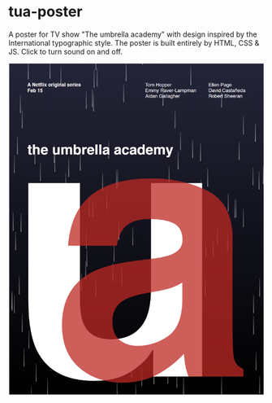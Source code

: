 # tua-poster
A poster for TV show "The umbrella academy" with design inspired by the International typographic style. The poster is built entirely by HTML, CSS &amp; JS. Click to turn sound on and off.

![tua](
https://github.com/mkubincova/tua-poster/blob/main/umbrella%20academy.PNG)
